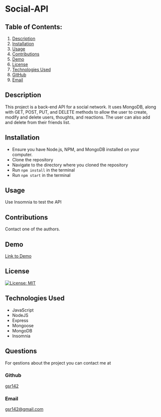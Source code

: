 # Social-API

## Table of Contents:
1. [Description](#description)
2. [Installation](#installation)
3. [Usage](#usage)
4. [Contributions](#contributions)
5. [Demo](#demo)
6. [License](#license)
7. [Technologies Used](#technology)
8. [GitHub](#github)
9. [Email](#email)
  
  
## Description
This project is a back-end API for a social network. It uses MongoDB, along with GET, POST, PUT, and DELETE methods to allow the user to create, modify and delete users, thoughts, and reactions. The user can also add and delete from their friends list. 
## Installation
* Ensure you have Node.js, NPM, and MongoDB installed on your computer.
* Clone the repository
* Navigate to the directory where you cloned the repository
* Run `npm install` in the terminal
* Run `npm start` in the terminal

## Usage
Use Insomnia to test the API

## Contributions
Contact one of the authors.

## Demo
[Link to Demo](https://drive.google.com/file/d/1CD7rUhcqa5846eyLfG8l7_ApOlhqcHS5/view)

## License
 [![License: MIT](https://img.shields.io/badge/License-MIT-yellow.svg)](https://opensource.org/licenses/MIT)

## Technologies Used
* JavaScript
* NodeJS
* Express
* Mongoose
* MongoDB
* Insomnia

## Questions
For qestions about the project you can contact me at

### Github
[gsr142](https://github.com/gsr142)

### Email
[gsr142@gmail.com](gsr142@gmail.com)